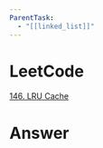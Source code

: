 ```yaml
---
ParentTask:
  - "[[linked_list]]"
---
```


# LeetCode
[146. LRU Cache](https://leetcode.com/problems/lru-cache/)

# Answer
```Cpp
